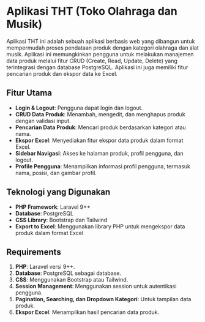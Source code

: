 # Aplikasi THT (Toko Olahraga dan Musik)

Aplikasi THT ini adalah sebuah aplikasi berbasis web yang dibangun untuk mempermudah proses pendataan produk dengan kategori olahraga dan alat musik. Aplikasi ini memungkinkan pengguna untuk melakukan manajemen data produk melalui fitur CRUD (Create, Read, Update, Delete) yang terintegrasi dengan database PostgreSQL. Aplikasi ini juga memiliki fitur pencarian produk dan ekspor data ke Excel.

## Fitur Utama
- **Login & Logout**: Pengguna dapat login dan logout.
- **CRUD Data Produk**: Menambah, mengedit, dan menghapus produk dengan validasi input.
- **Pencarian Data Produk**: Mencari produk berdasarkan kategori atau nama.
- **Ekspor Excel**: Menyediakan fitur ekspor data produk dalam format Excel.
- **Sidebar Navigasi**: Akses ke halaman produk, profil pengguna, dan logout.
- **Profile Pengguna**: Menampilkan informasi profil pengguna, termasuk nama, posisi, dan gambar profil.


## Teknologi yang Digunakan
- **PHP Framework**: Laravel 9++
- **Database**: PostgreSQL
- **CSS Library**: Bootstrap dan Tailwind
- **Export to Excel**: Menggunakan library PHP untuk mengekspor data produk dalam format Excel

## Requirements
1. **PHP**: Laravel versi 9++.
2. **Database**: PostgreSQL sebagai database.
3. **CSS**: Menggunakan Bootstrap atau Tailwind.
4. **Session Management**: Menggunakan session untuk autentikasi pengguna.
6. **Pagination, Searching, dan Dropdown Kategori**: Untuk tampilan data produk.
7. **Ekspor Excel**: Menampilkan hasil pencarian data produk.
